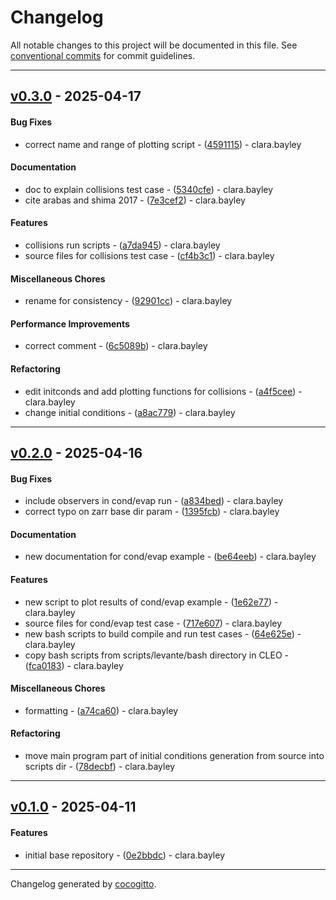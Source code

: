 # Changelog
All notable changes to this project will be documented in this file. See [conventional commits](https://www.conventionalcommits.org/) for commit guidelines.

- - -
## [v0.3.0](https://github.com/yoctoyotta1024/ValidatingCLEO/compare/a8ac779a9a7e605bfdb41df18aa102d82cdf6217..v0.3.0) - 2025-04-17
#### Bug Fixes
- correct name and range of plotting script - ([4591115](https://github.com/yoctoyotta1024/ValidatingCLEO/commit/4591115dfc346cfd37bec030d72545b98f5ac40b)) - clara.bayley
#### Documentation
- doc to explain collisions test case - ([5340cfe](https://github.com/yoctoyotta1024/ValidatingCLEO/commit/5340cfeade5ca28b983f44c1dd2b2776dd504789)) - clara.bayley
- cite arabas and shima 2017 - ([7e3cef2](https://github.com/yoctoyotta1024/ValidatingCLEO/commit/7e3cef2d6276777b02f0fd13b75ffa1388fc4a87)) - clara.bayley
#### Features
- collisions run scripts - ([a7da945](https://github.com/yoctoyotta1024/ValidatingCLEO/commit/a7da945393d8989cf152013707e956db26e1bca2)) - clara.bayley
- source files for collisions test case - ([cf4b3c1](https://github.com/yoctoyotta1024/ValidatingCLEO/commit/cf4b3c176c9179235a854812e5330b13e11dd3b7)) - clara.bayley
#### Miscellaneous Chores
- rename for consistency - ([92901cc](https://github.com/yoctoyotta1024/ValidatingCLEO/commit/92901cc47574ecf14a6636475e0e20337b4addf1)) - clara.bayley
#### Performance Improvements
- correct comment - ([6c5089b](https://github.com/yoctoyotta1024/ValidatingCLEO/commit/6c5089b97661fceadc83a184f1a07df1a5818a8c)) - clara.bayley
#### Refactoring
- edit initconds and add plotting functions for collisions - ([a4f5cee](https://github.com/yoctoyotta1024/ValidatingCLEO/commit/a4f5cee8e718fc20c225b66aff1ba2155fbf8074)) - clara.bayley
- change initial conditions - ([a8ac779](https://github.com/yoctoyotta1024/ValidatingCLEO/commit/a8ac779a9a7e605bfdb41df18aa102d82cdf6217)) - clara.bayley

- - -

## [v0.2.0](https://github.com/yoctoyotta1024/ValidatingCLEO/compare/fca018398bd526034bd4e0e90d794e9b758af992..v0.2.0) - 2025-04-16
#### Bug Fixes
- include observers in cond/evap run - ([a834bed](https://github.com/yoctoyotta1024/ValidatingCLEO/commit/a834bed37dd34c2fcf61d0f8b5d2348182e5f518)) - clara.bayley
- correct typo on zarr base dir param - ([1395fcb](https://github.com/yoctoyotta1024/ValidatingCLEO/commit/1395fcb260bd2682ad2133da63a48e1c3ad27d2a)) - clara.bayley
#### Documentation
- new documentation for cond/evap example - ([be64eeb](https://github.com/yoctoyotta1024/ValidatingCLEO/commit/be64eeb352472d5c65163bd4cd0916a05ea0cc8c)) - clara.bayley
#### Features
- new script to plot results of cond/evap example - ([1e62e77](https://github.com/yoctoyotta1024/ValidatingCLEO/commit/1e62e777f39a9073a073602ca65c7bd037788cb9)) - clara.bayley
- source files for cond/evap test case - ([717e607](https://github.com/yoctoyotta1024/ValidatingCLEO/commit/717e607900a3cb678062e396caede7516e114e32)) - clara.bayley
- new bash scripts to build compile and run test cases - ([64e625e](https://github.com/yoctoyotta1024/ValidatingCLEO/commit/64e625e5038390b5e3bc069ba12dac00bd3ced14)) - clara.bayley
- copy bash scripts from scripts/levante/bash directory in CLEO - ([fca0183](https://github.com/yoctoyotta1024/ValidatingCLEO/commit/fca018398bd526034bd4e0e90d794e9b758af992)) - clara.bayley
#### Miscellaneous Chores
- formatting - ([a74ca60](https://github.com/yoctoyotta1024/ValidatingCLEO/commit/a74ca6041f1cafe6f1bdd9ee92f6f98693838b56)) - clara.bayley
#### Refactoring
- move main program part of initial conditions generation from source into scripts dir - ([78decbf](https://github.com/yoctoyotta1024/ValidatingCLEO/commit/78decbf01584ff5a216e385235d1c51d3867a12b)) - clara.bayley

- - -

## [v0.1.0](https://github.com/yoctoyotta1024/ValidatingCLEO/compare/0e2bbdc2f17d39e210f4714de18bc7d61692ac12..v0.1.0) - 2025-04-11
#### Features
- initial base repository - ([0e2bbdc](https://github.com/yoctoyotta1024/ValidatingCLEO/commit/0e2bbdc2f17d39e210f4714de18bc7d61692ac12)) - clara.bayley

- - -

Changelog generated by [cocogitto](https://github.com/cocogitto/cocogitto).
